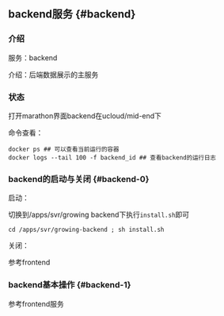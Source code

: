 ## backend服务 {#backend}

### 介绍

服务：backend

介绍：后端数据展示的主服务

### 状态

打开marathon界面backend在ucloud/mid-end下

命令查看：

```
docker ps ## 可以查看当前运行的容器
docker logs --tail 100 -f backend_id ## 查看backend的运行日志
```
### backend的启动与关闭 {#backend-0}

启动：

切换到/apps/svr/growing backend下执行`install.sh`即可
```
cd /apps/svr/growing-backend ; sh install.sh
```
关闭：

参考frontend

### backend基本操作 {#backend-1}

参考frontend服务